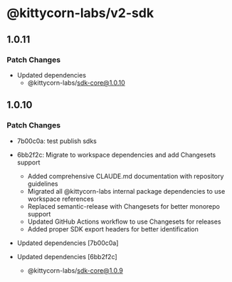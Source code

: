 # @kittycorn-labs/v2-sdk

## 1.0.11

### Patch Changes

- Updated dependencies
  - @kittycorn-labs/sdk-core@1.0.10

## 1.0.10

### Patch Changes

- 7b00c0a: test publish sdks
- 6bb2f2c: Migrate to workspace dependencies and add Changesets support

  - Added comprehensive CLAUDE.md documentation with repository guidelines
  - Migrated all @kittycorn-labs internal package dependencies to use workspace references
  - Replaced semantic-release with Changesets for better monorepo support
  - Updated GitHub Actions workflow to use Changesets for releases
  - Added proper SDK export headers for better identification

- Updated dependencies [7b00c0a]
- Updated dependencies [6bb2f2c]
  - @kittycorn-labs/sdk-core@1.0.9

